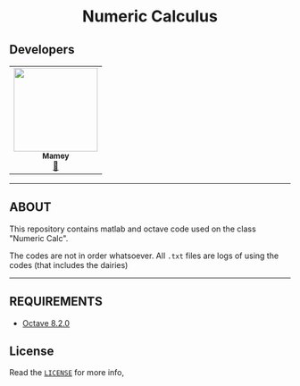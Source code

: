 <p align="center">
    <h1 align="center"/> Numeric Calculus</h1>
    <h4 align="center"> <a href="/resources/READMEN.md"> </a></h4>
</p>

## Developers
<table align="center">
    <tbody>
        <tr>
            <td align="center"><a href="https://github.com/ImMamey" rel="nofollow"><img src="https://avatars.githubusercontent.com/u/32584037?v=4" width="150px;" alt="" style="max-width:100%;"><br><sub><b>Mamey</b></sub></a><br><a href="https://github.com/ImMamey/Numeric-Calc/commits?author=ImMamey" title="Commits"><g-emoji class="g-emoji" alias="book" fallback-src="https://github.githubassets.com/images/icons/emoji/unicode/1f4d6.png">📖</g-emoji></a></td>
        </tr>
    </tbody>
</table>

---
## ABOUT
This repository contains matlab and octave code used on the class "Numeric Calc".

The codes are not in order whatsoever. All `.txt` files are logs of using the codes (that includes the dairies)

---
## REQUIREMENTS
* [Octave 8.2.0](https://octave.org/download)

## License
Read the [`LICENSE`](docs/LICENSE) for more info,
